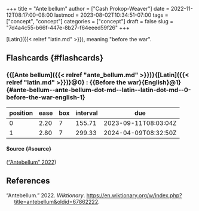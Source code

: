 +++
title = "Ante bellum"
author = ["Cash Prokop-Weaver"]
date = 2022-11-12T08:17:00-08:00
lastmod = 2023-08-02T10:34:51-07:00
tags = ["concept", "concept"]
categories = ["concept"]
draft = false
slug = "7d4a4c55-b66f-447e-8b27-f64eeed59f26"
+++

[Latin]({{< relref "latin.md" >}}), meaning "before the war".


## Flashcards {#flashcards}


### {{[Ante bellum]({{< relref "ante_bellum.md" >}})}{[Latin]({{< relref "latin.md" >}})}@0} : {{Before the war}{English}@1} {#ante-bellum--ante-bellum-dot-md--latin--latin-dot-md--0-before-the-war-english-1}

| position | ease | box | interval | due                  |
|----------|------|-----|----------|----------------------|
| 0        | 2.20 | 7   | 155.71   | 2023-09-11T08:03:04Z |
| 1        | 2.80 | 7   | 299.33   | 2024-04-09T08:32:50Z |


#### Source {#source}

(<a href="#citeproc_bib_item_1">“Antebellum” 2022</a>)

## References

<style>.csl-entry{text-indent: -1.5em; margin-left: 1.5em;}</style><div class="csl-bib-body">
  <div class="csl-entry"><a id="citeproc_bib_item_1"></a>“Antebellum.” 2022. <i>Wiktionary</i>. <a href="https://en.wiktionary.org/w/index.php?title=antebellum&oldid=67862222">https://en.wiktionary.org/w/index.php?title=antebellum&#38;oldid=67862222</a>.</div>
</div>
